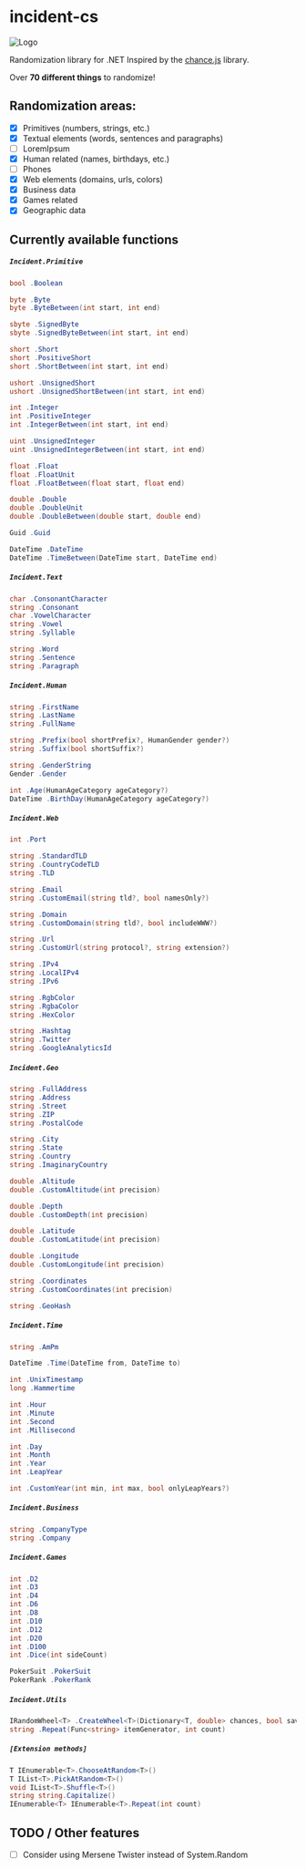 # incident-cs
![Logo](http://kornelijepetak.com/incident-logo.png)

Randomization library for .NET
Inspired by the [chance.js](http://chancejs.com/) library.

Over **70 different things** to randomize!

## Randomization areas:
- [x] Primitives (numbers, strings, etc.)
- [x] Textual elements (words, sentences and paragraphs)
 - [ ] LoremIpsum
- [x] Human related (names, birthdays, etc.)
 - [ ] Phones
- [x] Web elements (domains, urls, colors)
- [x] Business data
- [x] Games related
- [x] Geographic data

## Currently available functions

##### `Incident.Primitive`
```c#
bool .Boolean

byte .Byte
byte .ByteBetween(int start, int end)

sbyte .SignedByte
sbyte .SignedByteBetween(int start, int end)

short .Short
short .PositiveShort
short .ShortBetween(int start, int end)

ushort .UnsignedShort
ushort .UnsignedShortBetween(int start, int end)

int .Integer
int .PositiveInteger
int .IntegerBetween(int start, int end)

uint .UnsignedInteger
uint .UnsignedIntegerBetween(int start, int end)

float .Float
float .FloatUnit
float .FloatBetween(float start, float end)

double .Double
double .DoubleUnit
double .DoubleBetween(double start, double end)

Guid .Guid

DateTime .DateTime
DateTime .TimeBetween(DateTime start, DateTime end)
```

##### `Incident.Text`
```c#
char .ConsonantCharacter
string .Consonant
char .VowelCharacter
string .Vowel
string .Syllable

string .Word
string .Sentence
string .Paragraph
```

##### `Incident.Human`
```c#
string .FirstName
string .LastName
string .FullName

string .Prefix(bool shortPrefix?, HumanGender gender?)
string .Suffix(bool shortSuffix?)

string .GenderString
Gender .Gender

int .Age(HumanAgeCategory ageCategory?)
DateTime .BirthDay(HumanAgeCategory ageCategory?)
```

##### `Incident.Web`
```c#
int .Port

string .StandardTLD
string .CountryCodeTLD
string .TLD

string .Email
string .CustomEmail(string tld?, bool namesOnly?)

string .Domain
string .CustomDomain(string tld?, bool includeWWW?)

string .Url
string .CustomUrl(string protocol?, string extension?)

string .IPv4
string .LocalIPv4
string .IPv6

string .RgbColor
string .RgbaColor
string .HexColor

string .Hashtag
string .Twitter
string .GoogleAnalyticsId
```

##### `Incident.Geo`
```c#
string .FullAddress 
string .Address 
string .Street 
string .ZIP 
string .PostalCode 

string .City 
string .State 
string .Country 
string .ImaginaryCountry 

double .Altitude 
double .CustomAltitude(int precision)

double .Depth 
double .CustomDepth(int precision)

double .Latitude 
double .CustomLatitude(int precision)

double .Longitude 
double .CustomLongitude(int precision)

string .Coordinates 
string .CustomCoordinates(int precision)

string .GeoHash 
```

##### `Incident.Time`
```c#
string .AmPm 

DateTime .Time(DateTime from, DateTime to)

int .UnixTimestamp 
long .Hammertime 

int .Hour 
int .Minute 
int .Second 
int .Millisecond 

int .Day 
int .Month 
int .Year 
int .LeapYear 

int .CustomYear(int min, int max, bool onlyLeapYears?)
```

##### `Incident.Business`
```c#
string .CompanyType
string .Company
```

##### `Incident.Games`
```c#
int .D2
int .D3
int .D4
int .D6
int .D8
int .D10
int .D12
int .D20
int .D100
int .Dice(int sideCount)

PokerSuit .PokerSuit
PokerRank .PokerRank
```

##### `Incident.Utils`
```c#
IRandomWheel<T> .CreateWheel<T>(Dictionary<T, double> chances, bool saveChances?)
string .Repeat(Func<string> itemGenerator, int count)
```

##### `[Extension methods]`
```c#
T IEnumerable<T>.ChooseAtRandom<T>()
T IList<T>.PickAtRandom<T>()
void IList<T>.Shuffle<T>()
string string.Capitalize()
IEnumerable<T> IEnumerable<T>.Repeat(int count)

```


## TODO / Other features
- [ ] Consider using Mersene Twister instead of System.Random
